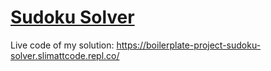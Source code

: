 # [Sudoku Solver](https://www.freecodecamp.org/learn/quality-assurance/quality-assurance-projects/sudoku-solver)

Live code of my solution: https://boilerplate-project-sudoku-solver.slimattcode.repl.co/
